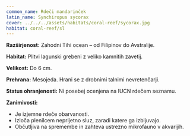 ```yaml
---
common_name: Rdeči mandarinček
latin_name: Synchiropus sycorax
cover: ../../../assets/habitats/coral-reef/sycorax.jpg
habitat: coral-reef/sl
---
```

**Razširjenost:** Zahodni Tihi ocean – od Filipinov do Avstralije.

**Habitat:** Plitvi lagunski grebeni z veliko kamnitih zavetij.

**Velikost:** Do 6 cm.

**Prehrana:** Mesojeda. Hrani se z drobnimi talnimi nevretenčarji.

**Status ohranjenosti:** Ni posebej ocenjena na IUCN rdečem seznamu.

**Zanimivosti:**  
- Je izjemne rdeče obarvanosti.  
- Izloča plenilcem neprijetno sluz, zaradi katere ga izbljuvajo.  
- Občutljiva na spremembe in zahteva ustrezno mikrofauno v akvarijih.
